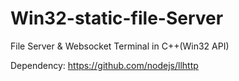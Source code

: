 # Win32-static-file-Server

File Server &amp; Websocket Terminal in C++(Win32 API)

Dependency: <https://github.com/nodejs/llhttp>
